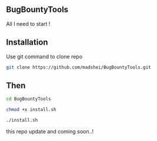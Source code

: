 ## BugBountyTools
All I need to start !

## Installation

Use git command to clone repo

```bash
git clone https://github.com/madshei/BugBountyTools.git
```

## Then

```bash
cd BugBountyTools
```
```bash
chmod +x install.sh
```
```bash
./install.sh
```

this repo update and coming soon..!
